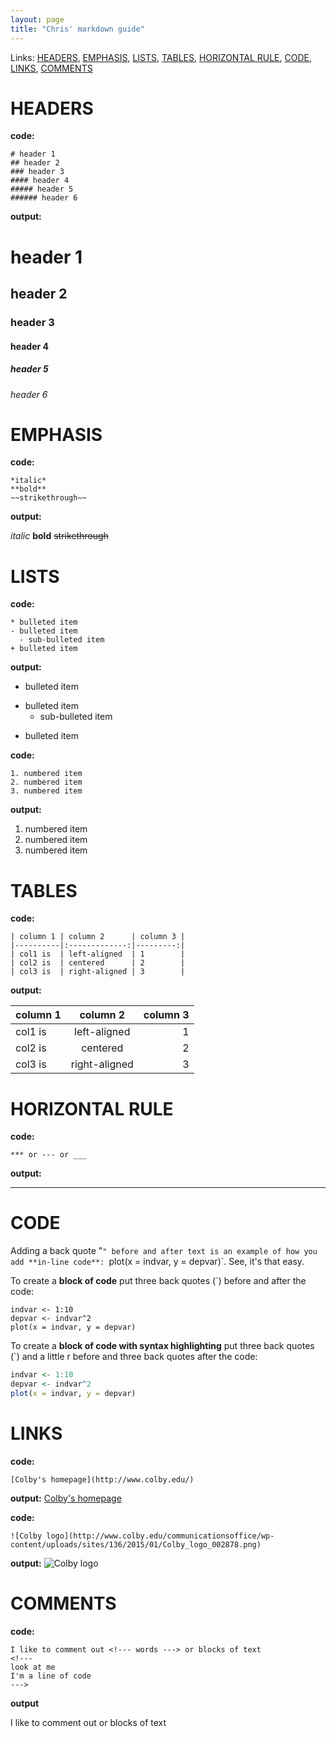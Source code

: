 ```yaml
---
layout: page
title: "Chris' markdown guide"
---
```

Links: [HEADERS](#HEADERS), [EMPHASIS](#EMPHASIS), [LISTS](#LISTS), [TABLES](#TABLES), [HORIZONTAL RULE](#HORIZONTAL_RULE), [CODE](#CODE), [LINKS](#LINKS), [COMMENTS](#COMMENTS)

<a name="HEADERS"></a>
# HEADERS
**code:**
```
# header 1
## header 2
### header 3
#### header 4
##### header 5
###### header 6
```
**output:**
# header 1
## header 2
### header 3
#### header 4
##### header 5
###### header 6

<a name="EMPHASIS"></a>
# EMPHASIS

**code:**
```
*italic*
**bold**
~~strikethrough~~
```
**output:**

*italic*
**bold**
~~strikethrough~~

<a name="LISTS"></a>
# LISTS
**code:**
```
* bulleted item
- bulleted item
  - sub-bulleted item
+ bulleted item
```
**output:**
* bulleted item
- bulleted item
  - sub-bulleted item
+ bulleted item

**code:**
```
1. numbered item
2. numbered item
3. numbered item 
```
**output:**
1. numbered item
2. numbered item
3. numbered item

<a name="TABLES"></a>
# TABLES
**code:**
```
| column 1 | column 2      | column 3 |
|----------|:-------------:|---------:|
| col1 is  | left-aligned  | 1        |
| col2 is  | centered      | 2        |
| col3 is  | right-aligned | 3        |
```
**output:**

| column 1 | column 2      | column 3 |
|----------|:-------------:|---------:|
| col1 is  | left-aligned  | 1        |
| col2 is  | centered      | 2        |
| col3 is  | right-aligned | 3        |

<a name="HORIZONTAL_RULE"></a>
# HORIZONTAL RULE
**code:**
```
*** or --- or ___
```
**output:**

***

<a name="CODE"></a>
# CODE
Adding a back quote "`" before and after text is an example of how you add **in-line code**: `plot(x = indvar, y = depvar)`. See, it's that easy.

To create a **block of code** put three back quotes (`) before and after the code:
 ```
indvar <- 1:10
depvar <- indvar^2
plot(x = indvar, y = depvar)
 ```

To create a **block of code with syntax highlighting** put three back quotes (`) and a little r  before and three back quotes after the code:
 ```r
indvar <- 1:10
depvar <- indvar^2
plot(x = indvar, y = depvar)
 ```

<a name="LINKS"></a>
# LINKS

**code:**
```
[Colby's homepage](http://www.colby.edu/)
```
**output:**
[Colby's homepage](http://www.colby.edu/)

**code:**
```
![Colby logo](http://www.colby.edu/communicationsoffice/wp-content/uploads/sites/136/2015/01/Colby_logo_002878.png)
```
**output:**
![Colby logo](http://www.colby.edu/communicationsoffice/wp-content/uploads/sites/136/2015/01/Colby_logo_002878.png)

<a name="COMMENTS"></a>
# COMMENTS
**code:**

```
I like to comment out <!--- words ---> or blocks of text   
<!---  
look at me   
I'm a line of code   
--->
```

**output**

I like to comment out <!--- words ---> or blocks of text
<!---
look at me
I'm a line of code
--->
